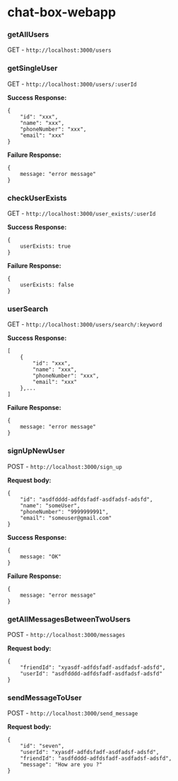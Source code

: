 # chat-box-webapp

### getAllUsers

GET - `http://localhost:3000/users`

### getSingleUser

GET - `http://localhost:3000/users/:userId`
 
 **Success Response:**
```
{
	"id": "xxx",
	"name": "xxx",
	"phoneNumber": "xxx",
	"email": "xxx"
}
```
**Failure Response:**
```
{
	message: "error message"
}
```

### checkUserExists

GET - `http://localhost:3000/user_exists/:userId`
 
 **Success Response:**
```
{
	userExists: true
}
```
**Failure Response:**
```
{
	userExists: false
}
```

### userSearch

GET - `http://localhost:3000/users/search/:keyword`

 **Success Response:**
```
[
    {
        "id": "xxx",
        "name": "xxx",
        "phoneNumber": "xxx",
        "email": "xxx"
    },...
]
```
**Failure Response:**
```
{
	message: "error message"
}
```

### signUpNewUser

POST - `http://localhost:3000/sign_up`

 **Request body:**
```
{
	"id": "asdfdddd-adfdsfadf-asdfadsf-adsfd",
	"name": "someUser",
	"phoneNumber": "9999999991",
	"email": "someuser@gmail.com"
}
```

 **Success Response:**
```
{
	message: "OK"
}
```
**Failure Response:**
```
{
	message: "error message"
}
```

### getAllMessagesBetweenTwoUsers

POST - `http://localhost:3000/messages`

**Request body:**
```
{
	"friendId": "xyasdf-adfdsfadf-asdfadsf-adsfd",
	"userId": "asdfdddd-adfdsfadf-asdfadsf-adsfd"
}
```

### sendMessageToUser

POST - `http://localhost:3000/send_message`

**Request body:**
```
{
	"id": "seven",
	"userId": "xyasdf-adfdsfadf-asdfadsf-adsfd",
	"friendId": "asdfdddd-adfdsfadf-asdfadsf-adsfd",
	"message": "How are you ?"
}
```

